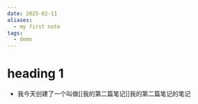 ```yaml
---
date: 2025-02-11
aliases:
  - my first note
tags:
  - demo
---
```

# heading 1
- 我今天创建了一个叫做[[我的第二篇笔记]]我的第二篇笔记的笔记